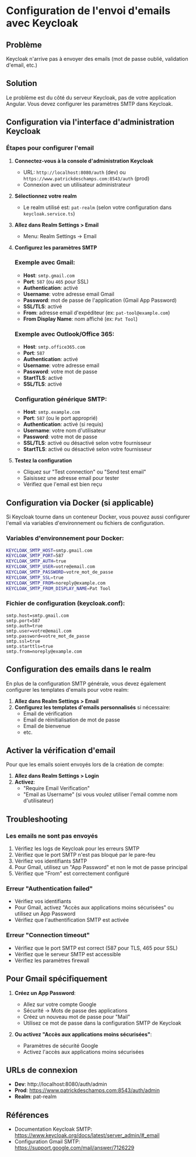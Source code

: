 # Configuration de l'envoi d'emails avec Keycloak

## Problème
Keycloak n'arrive pas à envoyer des emails (mot de passe oublié, validation d'email, etc.)

## Solution
Le problème est du côté du serveur Keycloak, pas de votre application Angular. Vous devez configurer les paramètres SMTP dans Keycloak.

## Configuration via l'interface d'administration Keycloak

### Étapes pour configurer l'email

1. **Connectez-vous à la console d'administration Keycloak**
   - URL: `http://localhost:8080/auth` (dev) ou `https://www.patrickdeschamps.com:8543/auth` (prod)
   - Connexion avec un utilisateur administrateur

2. **Sélectionnez votre realm**
   - Le realm utilisé est: `pat-realm` (selon votre configuration dans `keycloak.service.ts`)

3. **Allez dans Realm Settings > Email**
   - Menu: Realm Settings → Email

4. **Configurez les paramètres SMTP**

   ### Exemple avec Gmail:
   - **Host**: `smtp.gmail.com`
   - **Port**: `587` (ou `465` pour SSL)
   - **Authentication**: activé
   - **Username**: votre adresse email Gmail
   - **Password**: mot de passe de l'application (Gmail App Password)
   - **SSL/TLS**: activé
   - **From**: adresse email d'expéditeur (ex: `pat-tool@example.com`)
   - **From Display Name**: nom affiché (ex: `Pat Tool`)

   ### Exemple avec Outlook/Office 365:
   - **Host**: `smtp.office365.com`
   - **Port**: `587`
   - **Authentication**: activé
   - **Username**: votre adresse email
   - **Password**: votre mot de passe
   - **StartTLS**: activé
   - **SSL/TLS**: activé

   ### Configuration générique SMTP:
   - **Host**: `smtp.example.com`
   - **Port**: `587` (ou le port approprié)
   - **Authentication**: activé (si requis)
   - **Username**: votre nom d'utilisateur
   - **Password**: votre mot de passe
   - **SSL/TLS**: activé ou désactivé selon votre fournisseur
   - **StartTLS**: activé ou désactivé selon votre fournisseur

5. **Testez la configuration**
   - Cliquez sur "Test connection" ou "Send test email"
   - Saisissez une adresse email pour tester
   - Vérifiez que l'email est bien reçu

## Configuration via Docker (si applicable)

Si Keycloak tourne dans un conteneur Docker, vous pouvez aussi configurer l'email via variables d'environnement ou fichiers de configuration.

### Variables d'environnement pour Docker:
```bash
KEYCLOAK_SMTP_HOST=smtp.gmail.com
KEYCLOAK_SMTP_PORT=587
KEYCLOAK_SMTP_AUTH=true
KEYCLOAK_SMTP_USER=votre@email.com
KEYCLOAK_SMTP_PASSWORD=votre_mot_de_passe
KEYCLOAK_SMTP_SSL=true
KEYCLOAK_SMTP_FROM=noreply@example.com
KEYCLOAK_SMTP_FROM_DISPLAY_NAME=Pat Tool
```

### Fichier de configuration (keycloak.conf):
```properties
smtp.host=smtp.gmail.com
smtp.port=587
smtp.auth=true
smtp.user=votre@email.com
smtp.password=votre_mot_de_passe
smtp.ssl=true
smtp.starttls=true
smtp.from=noreply@example.com
```

## Configuration des emails dans le realm

En plus de la configuration SMTP générale, vous devez également configurer les templates d'emails pour votre realm:

1. **Allez dans Realm Settings > Email**
2. **Configurez les templates d'emails personnalisés** si nécessaire:
   - Email de vérification
   - Email de réinitialisation de mot de passe
   - Email de bienvenue
   - etc.

## Activer la vérification d'email

Pour que les emails soient envoyés lors de la création de compte:

1. **Allez dans Realm Settings > Login**
2. **Activez**:
   - "Require Email Verification" 
   - "Email as Username" (si vous voulez utiliser l'email comme nom d'utilisateur)

## Troubleshooting

### Les emails ne sont pas envoyés
1. Vérifiez les logs de Keycloak pour les erreurs SMTP
2. Vérifiez que le port SMTP n'est pas bloqué par le pare-feu
3. Vérifiez vos identifiants SMTP
4. Pour Gmail, utilisez un "App Password" et non le mot de passe principal
5. Vérifiez que "From" est correctement configuré

### Erreur "Authentication failed"
- Vérifiez vos identifiants
- Pour Gmail, activez "Accès aux applications moins sécurisées" ou utilisez un App Password
- Vérifiez que l'authentification SMTP est activée

### Erreur "Connection timeout"
- Vérifiez que le port SMTP est correct (587 pour TLS, 465 pour SSL)
- Vérifiez que le serveur SMTP est accessible
- Vérifiez les paramètres firewall

## Pour Gmail spécifiquement

1. **Créez un App Password**:
   - Allez sur votre compte Google
   - Sécurité → Mots de passe des applications
   - Créez un nouveau mot de passe pour "Mail"
   - Utilisez ce mot de passe dans la configuration SMTP de Keycloak

2. **Ou activez "Accès aux applications moins sécurisées"**:
   - Paramètres de sécurité Google
   - Activez l'accès aux applications moins sécurisées

## URLs de connexion

- **Dev**: http://localhost:8080/auth/admin
- **Prod**: https://www.patrickdeschamps.com:8543/auth/admin
- **Realm**: pat-realm

## Références

- Documentation Keycloak SMTP: https://www.keycloak.org/docs/latest/server_admin/#_email
- Configuration Gmail SMTP: https://support.google.com/mail/answer/7126229


